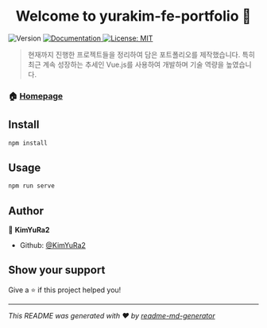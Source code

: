 <h1 align="center">Welcome to yurakim-fe-portfolio 👋</h1>
<p>
  <img alt="Version" src="https://img.shields.io/badge/version-0.1.0-blue.svg?cacheSeconds=2592000" />
  <a href="https://github.com/KimYuRa2/yurakim-fe-portfolio/" target="_blank">
    <img alt="Documentation" src="https://img.shields.io/badge/documentation-yes-brightgreen.svg" />
  </a>
  <a href="#" target="_blank">
    <img alt="License: MIT" src="https://img.shields.io/badge/License-MIT-yellow.svg" />
  </a>
</p>

> 현재까지 진행한 프로젝트들을 정리하여 담은 포트폴리오를 제작했습니다. 특히 최근 계속 성장하는 추세인 Vue.js를 사용하여 개발하며 기술 역량을 높였습니다. 

### 🏠 [Homepage](https://kyr-portfolio.web.app/)

## Install

```sh
npm install
```

## Usage

```sh
npm run serve
```

## Author

👤 **KimYuRa2**

* Github: [@KimYuRa2](https://github.com/KimYuRa2)

## Show your support

Give a ⭐️ if this project helped you!

***
_This README was generated with ❤️ by [readme-md-generator](https://github.com/kefranabg/readme-md-generator)_